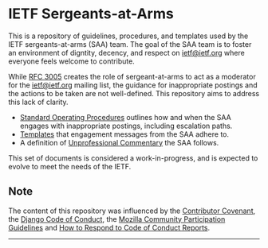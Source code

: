 # IETF Sergeants-at-Arms

This is a repository of guidelines, procedures, and templates used by the IETF sergeants-at-arms (SAA) team. The goal of the SAA team is to foster an environment of digntity, decency, and respect on ietf@ietf.org where everyone feels welcome to contribute.

While [RFC 3005] creates the role of sergeant-at-arms to act as a moderator for the ietf@ietf.org mailing list, the guidance for inappropriate postings and the actions to be taken are not well-defined.  This repository aims to address this lack of clarity.

* [Standard Operating Procedures](sop.md) outlines how and when the SAA engages with inappropriate postings, including escalation paths.
* [Templates](email-templates) that engagement messages from the SAA adhere to.
* A definition of [Unprofessional Commentary](unprofessional-commentary.md) the SAA follows.

This set of documents is considered a work-in-progress, and is expected to evolve to meet the needs of the IETF.

## Note

The content of this repository was influenced by the [Contributor Covenant], the [Django Code of Conduct], the [Mozilla Community Participation Guidelines] and [How to Respond to Code of Conduct Reports].

---
[RFC 3005]: <https://tools.ietf.org/html/rfc3005>
[Contributor Covenant]: https://www.contributor-covenant.org/
[Django Code of Conduct]: https://www.djangoproject.com/conduct/
[Mozilla Community Participation Guidelines]: https://www.mozilla.org/en-US/about/governance/policies/participation/
[How to Respond to Code of Conduct Reports]: https://frameshiftconsulting.com/code-of-conduct-book/
